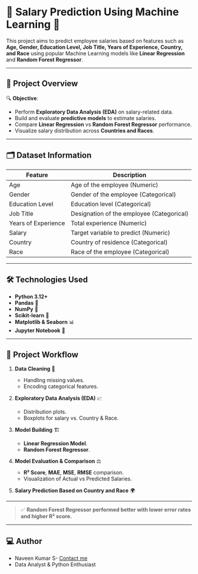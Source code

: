 # 💼 Salary Prediction Using Machine Learning 🚀

This project aims to predict employee salaries based on features such as **Age, Gender, Education Level, Job Title, Years of Experience, Country, and Race** using popular Machine Learning models like **Linear Regression** and **Random Forest Regressor**.

---

## 📌 **Project Overview**

🔍 **Objective**:
- Perform **Exploratory Data Analysis (EDA)** on salary-related data.
- Build and evaluate **predictive models** to estimate salaries.
- Compare **Linear Regression** vs **Random Forest Regressor** performance.
- Visualize salary distribution across **Countries and Races**.

---

## 🗂️ **Dataset Information**

| Feature               | Description                        |
|----------------------|------------------------------------|
| Age                  | Age of the employee (Numeric)       |
| Gender               | Gender of the employee (Categorical)|
| Education Level      | Education level (Categorical)       |
| Job Title            | Designation of the employee (Categorical)|
| Years of Experience  | Total experience (Numeric)          |
| Salary               | Target variable to predict (Numeric)|
| Country              | Country of residence (Categorical)  |
| Race                 | Race of the employee (Categorical)  |

---

## 🛠️ **Technologies Used**

- **Python 3.12+**
- **Pandas** 🐼
- **NumPy** 🔢
- **Scikit-learn** 🤖
- **Matplotlib & Seaborn** 📊
- **Jupyter Notebook** 📓

---

## 🔎 **Project Workflow**

1. **Data Cleaning** 🧹
   - Handling missing values.
   - Encoding categorical features.
   
2. **Exploratory Data Analysis (EDA)** 📈
   - Distribution plots.
   - Boxplots for salary vs. Country & Race.

3. **Model Building** 🏗️
   - **Linear Regression Model**.
   - **Random Forest Regressor**.

4. **Model Evaluation & Comparison** ⚖️
   - **R² Score**, **MAE**, **MSE**, **RMSE** comparison.
   - Visualization of Actual vs Predicted Salaries.

5. **Salary Prediction Based on Country and Race** 🌍

---

> ✅ **Random Forest Regressor performed better with lower error rates and higher R² score.**

---

## 💻 Author

- Naveen Kumar S- [Contact me ](https://github.com/naveenkumar279)
- Data Analyst & Python Enthusiast
